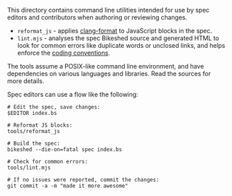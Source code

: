 This directory contains command line utilities intended for use by spec editors and contributors when authoring or reviewing changes.

- `reformat_js` - applies [clang-format](https://clang.llvm.org/docs/ClangFormat.html) to JavaScript blocks in the spec.
- `lint.mjs` - analyses the spec Bikeshed source and generated HTML to look for common errors like duplicate words or unclosed links, and helps enforce the [coding conventions](../docs/SpecCodingConventions.md).

The tools assume a POSIX-like command line environment, and have dependencies on various languages and libraries. Read the sources for more details.

Spec editors can use a flow like the following:

```
# Edit the spec, save changes:
$EDITOR index.bs

# Reformat JS blocks:
tools/reformat_js

# Build the spec:
bikeshed --die-on=fatal spec index.bs

# Check for common errors:
tools/lint.mjs

# If no issues were reported, commit the changes:
git commit -a -m "made it more awesome"
```
